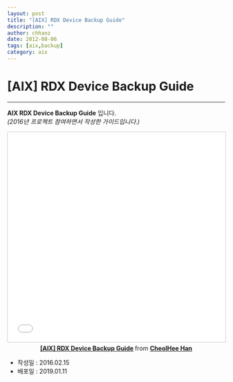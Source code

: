 ```yaml
---
layout: post
title: "[AIX] RDX Device Backup Guide"
description: ""
author: chhanz
date: 2012-08-06
tags: [aix,backup]
category: aix
---
```


# [AIX] RDX Device Backup Guide
* * *

**AIX RDX Device Backup Guide** 입니다.   
_(2016년 프로젝트 참여하면서 작성한 가이드입니다.)_     

<center>
<iframe src="//www.slideshare.net/slideshow/embed_code/key/re235SJ2KdxaZs" width="595" height="485" frameborder="0" marginwidth="0" marginheight="0" scrolling="no" style="border:1px solid #CCC; border-width:1px; margin-bottom:5px; max-width: 100%;" allowfullscreen> </iframe> <div style="margin-bottom:5px"> <strong> <a href="//www.slideshare.net/CheolHeeHan2/aix-rdx-device-backup-guide" title="[AIX] RDX Device Backup Guide" target="_blank">[AIX] RDX Device Backup Guide</a> </strong> from <strong><a href="https://www.slideshare.net/CheolHeeHan2" target="_blank">CheolHee Han</a></strong> </div>
</center>

* 작성일 : 2016.02.15
* 배포일 : 2019.01.11


